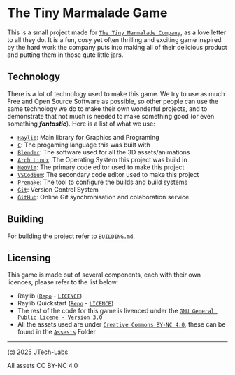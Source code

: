# The Tiny Marmalade Game
This is a small project made for [`The Tiny Marmalade Company`](https://thetinymarmalade.com), as a love letter to all they do. It is a fun, cosy yet often thrilling and exciting game inspired by the hard work the company puts into making all of their delicious product and putting them in those qute little jars.

## Technology
There is a lot of technology used to make this game. We try to use as much Free and Open Source Software as possible, so other people can use the same technology we do to make their own wonderful projects, and to demonstrate that not much is needed to make something good (or even something __*fantastic*__). Here is a list of what we use:
 - [`Raylib`](https://github.com/raysan5/raylib): Main library for Graphics and Programing
 - [`C`](https://en.wikipedia.org/wiki/C_(programming_language)): The progaming language this was built with
 - [`Blender`](https://blender.org): The software used for all the 3D assets/animations
 - [`Arch Linux`](https://archlinux.org): The Operating System this project was build in
 - [`NeoVim`](https://neovim.io): The primary code editor used to make this project
 - [`VSCodium`](https://vscodium.com): The secondary code editor used to make this project
 - [`Premake`](https://premake.github.io): The tool to configure the builds and build systems
 - [`Git`](https://git-scm.com): Version Control System
 - [`GitHub`](https://guthib.com): Online Git synchronisation and colaboration service

## Building
For building the project refer to [`BUILDING.md`](BUILDING.md).

## Licensing
This game is made out of several components, each with their own licences, please refer to the list below:
 - Raylib ([`Repo`](https://github.com/raysan5/raylib) - [`LICENCE`](https://github.com/raysan5/raylib/blob/master/LICENSE))
 - Raylib Quickstart ([`Repo`](https://github.com/raylib-extras/raylib-quickstart) - [`LICENCE`](https://github.com/raylib-extras/raylib-quickstart?tab=readme-ov-file#license))
 - The rest of the code for this game is livenced under the [`GNU General Public Licene - Version 3.0`](https://www.gnu.org/licenses/gpl-3.0.en.html)
 - All the assets used are under [`Creative Commons BY-NC 4.0`](https://creativecommons.org/licenses/by-nc/4.0/), these can be found in the [`Assests`](assets/) Folder


---
(c) 2025 JTech-Labs

All assets CC BY-NC 4.0
